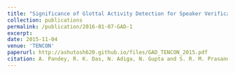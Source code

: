 ```yaml
---
title: "Significance of Glottal Activity Detection for Speaker Verification in Degraded and Limited Data Condition"
collection: publications
permalink: /publication/2016-01-07-GAD-1
excerpt: 
date: 2015-11-04
venue: 'TENCON'
paperurl: http://ashutosh620.github.io/files/GAD_TENCON_2015.pdf
citation: A. Pandey, R. K. Das, N. Adiga, N. Gupta and S. R. M. Prasanna, "Significance of Glottal Activity Detection for Speaker Verification in Degraded and Limited Data Condition," in <i>proceedings of TENCON</i>, 2015, pp. 1-6.
---
```



